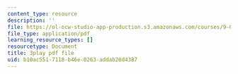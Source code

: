```yaml
---
content_type: resource
description: ''
file: https://ol-ocw-studio-app-production.s3.amazonaws.com/courses/9-00-introduction-to-psychology-fall-2004/b10ac5517118b46e0263addab20d4387_10495.pdf
file_type: application/pdf
learning_resource_types: []
resourcetype: Document
title: 3play pdf file
uid: b10ac551-7118-b46e-0263-addab20d4387
---
```

